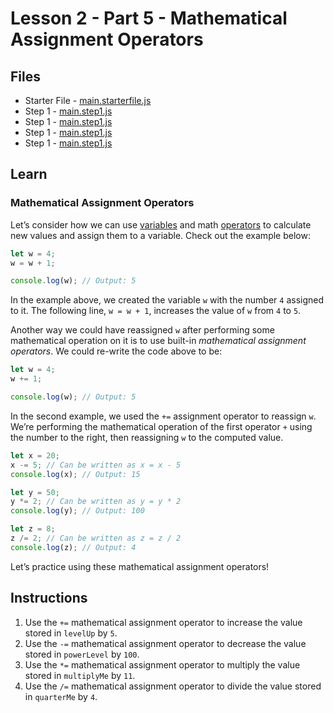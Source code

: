 # Lesson 2 - Part 5 - Mathematical Assignment Operators

## Files
- Starter File - [main.starterfile.js](./main.starterfile.js)
- Step 1 - [main.step1.js](./main.step1.js)
- Step 1 - [main.step1.js](./main.step2.js)
- Step 1 - [main.step1.js](./main.step3.js)
- Step 1 - [main.step1.js](./main.step4.js)

## Learn

### Mathematical Assignment Operators

Let’s consider how we can use [variables](https://www.codecademy.com/resources/docs/javascript/variables) and math [operators](https://www.codecademy.com/resources/docs/javascript/operators) to calculate new values and assign them to a variable. Check out the example below:

```js
let w = 4;
w = w + 1;

console.log(w); // Output: 5

```

In the example above, we created the variable `w` with the number `4` assigned to it. The following line, `w = w + 1`, increases the value of `w` from `4` to `5`.

Another way we could have reassigned `w` after performing some mathematical operation on it is to use built-in *mathematical assignment operators*. We could re-write the code above to be:

```js
let w = 4;
w += 1;

console.log(w); // Output: 5

```

In the second example, we used the `+=` assignment operator to reassign `w`. We’re performing the mathematical operation of the first operator `+` using the number to the right, then reassigning `w` to the computed value.

```js
let x = 20;
x -= 5; // Can be written as x = x - 5
console.log(x); // Output: 15

let y = 50;
y *= 2; // Can be written as y = y * 2
console.log(y); // Output: 100

let z = 8;
z /= 2; // Can be written as z = z / 2
console.log(z); // Output: 4

```

Let’s practice using these mathematical assignment operators!

## Instructions
1. Use the `+=` mathematical assignment operator to increase the value stored in `levelUp` by `5`.
2. Use the `-=` mathematical assignment operator to decrease the value stored in `powerLevel` by `100`.
3. Use the `*=` mathematical assignment operator to multiply the value stored in `multiplyMe` by `11`.
4. Use the `/=` mathematical assignment operator to divide the value stored in `quarterMe` by `4`.

